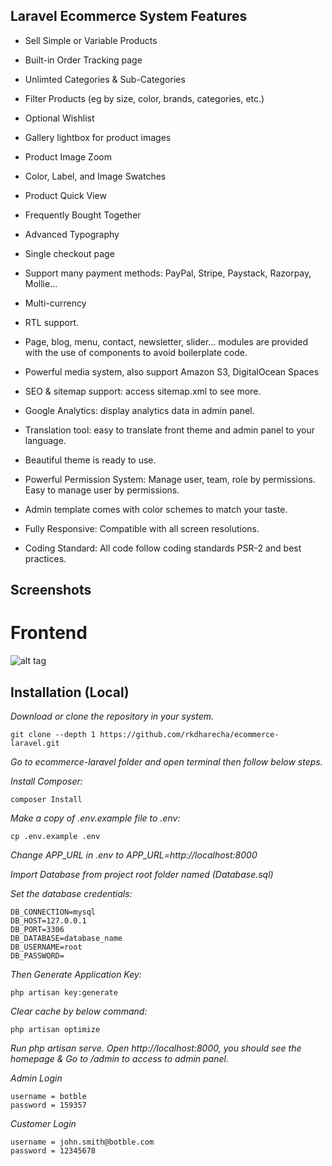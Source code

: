 ## Laravel Ecommerce System Features

- Sell Simple or Variable Products
- Built-in Order Tracking page
- Unlimted Categories & Sub-Categories
- Filter Products (eg by size, color, brands, categories, etc.)
- Optional Wishlist
- Gallery lightbox for product images
- Product Image Zoom
- Color, Label, and Image Swatches
- Product Quick View
- Frequently Bought Together
- Advanced Typography
- Single checkout page
- Support many payment methods: PayPal, Stripe, Paystack, Razorpay, Mollie…
- Multi-currency
- RTL support.

- Page, blog, menu, contact, newsletter, slider… modules are provided with the use of components to avoid boilerplate code.
- Powerful media system, also support Amazon S3, DigitalOcean Spaces
- SEO & sitemap support: access sitemap.xml to see more.
- Google Analytics: display analytics data in admin panel.
- Translation tool: easy to translate front theme and admin panel to your language.
- Beautiful theme is ready to use.
- Powerful Permission System: Manage user, team, role by permissions. Easy to manage user by permissions.
- Admin template comes with color schemes to match your taste.
- Fully Responsive: Compatible with all screen resolutions.
- Coding Standard: All code follow coding standards PSR-2 and best practices.

## Screenshots

# Frontend
![alt tag](https://i.imgur.com/Lvm0yy4.jpg)


## Installation (Local)

*Download or clone the repository in your system.*

```
git clone --depth 1 https://github.com/rkdharecha/ecommerce-laravel.git
```

*Go to ecommerce-laravel folder and open terminal then follow below steps.*

*Install Composer:*
```
composer Install
```

*Make a copy of .env.example file to .env:*
```
cp .env.example .env
```

*Change APP_URL in .env to APP_URL=http://localhost:8000*

*Import Database from project root folder named (Database.sql)*

*Set the database credentials:*

```
DB_CONNECTION=mysql
DB_HOST=127.0.0.1
DB_PORT=3306
DB_DATABASE=database_name
DB_USERNAME=root
DB_PASSWORD=
```

*Then Generate Application Key:*

```
php artisan key:generate
```

*Clear cache by below command:*
```
php artisan optimize
```

*Run php artisan serve. Open http://localhost:8000, you should see the homepage & Go to /admin to access to admin panel.*

*Admin Login*
```
username = botble 
password = 159357
```

*Customer Login*
```
username = john.smith@botble.com
password = 12345678
```

